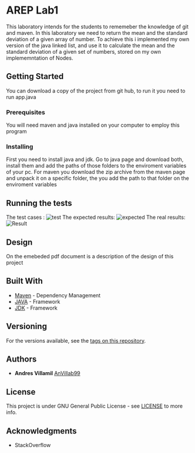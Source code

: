 # AREP Lab1

This laboratory intends for the students to rememeber the knowledge of git and maven.
In this laboratory we need to return the mean and the standard deviation of a given array of number. To achieve this i implemented my own version of the java linked list, and use it to calculate the mean and the standard deviation of a given set of numbers, stored on my own implememntation of Nodes.


## Getting Started

You can download a copy of the project from git hub, to run it you need to run app.java

### Prerequisites

You will need maven and java installed on your computer to employ this program


### Installing

First you need to install java and jdk.
Go to java page and download both, install them and add the paths of those folders to the enviroment variables of your pc.
For maven you download the zip archive from the maven page and unpack it on a specific folder, the you add the path to that folder on the enviroment variables


## Running the tests

The test cases :
![test](https://github.com/AnVillab99/AREP-Lab1/resources/img/testcase.PNG)
The expected results:
![expected](https://github.com/AnVillab99/AREP-Lab1/resources/img/expected.PNG)
The real results:
![Result](https://github.com/AnVillab99/AREP-Lab1/resources/img/results.PNG)

## Design

On the emebeded pdf document is a description of the design of this project 






## Built With

* [Maven](https://maven.apache.org/) - Dependency Management
* [JAVA](https://www.java.com/es/download) - Framework
* [JDK](https://www.oracle.com/technetwork/java/javase/downloads/jdk8-downloads-2133151.html) - Framework

## Versioning

For the versions available, see the [tags on this repository](https://github.com/AnVillab99/AREP-Lab1/tags). 

## Authors

* **Andres Villamil**  [AnVillab99](https://github.com/AnVillab99)


## License

This project is under GNU General Public License - see [LICENSE](https://github.com/AnVillab99/AREP-Lab1/blob/master/LICENSE) to more info.

## Acknowledgments

* StackOverflow

